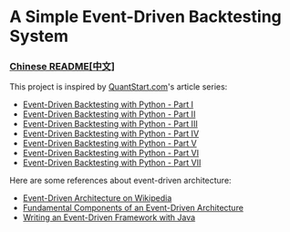 A Simple Event-Driven Backtesting System
===

### [Chinese README[中文]](https://github.com/yankuangshi/qs-backtester/blob/master/README_zh.md)

This project is inspired by [QuantStart.com][0]'s <Event-Driven Backtesting with Python> article series: 

* [Event-Driven Backtesting with Python - Part I][1]
* [Event-Driven Backtesting with Python - Part II][2]
* [Event-Driven Backtesting with Python - Part III][3]
* [Event-Driven Backtesting with Python - Part IV][4]
* [Event-Driven Backtesting with Python - Part V][5]
* [Event-Driven Backtesting with Python - Part VI][6]
* [Event-Driven Backtesting with Python - Part VII][7]

Here are some references about event-driven architecture:

* [Event-Driven Architecture on Wikipedia][8]
* [Fundamental Components of an Event-Driven Architecture][9]
* [Writing an Event-Driven Framework with Java][10]

[0]: https://www.quantstart.com
[1]: https://www.quantstart.com/articles/Event-Driven-Backtesting-with-Python-Part-I
[2]: https://www.quantstart.com/articles/Event-Driven-Backtesting-with-Python-Part-II
[3]: https://www.quantstart.com/articles/Event-Driven-Backtesting-with-Python-Part-III
[4]: https://www.quantstart.com/articles/Event-Driven-Backtesting-with-Python-Part-IV
[5]: https://www.quantstart.com/articles/Event-Driven-Backtesting-with-Python-Part-V
[6]: https://www.quantstart.com/articles/Event-Driven-Backtesting-with-Python-Part-VI
[7]: https://www.quantstart.com/articles/Event-Driven-Backtesting-with-Python-Part-VII
[8]: https://en.wikipedia.org/wiki/Event-driven_architecture
[9]: http://www.giocc.com/fundamental-components-of-an-event-driven-architecture.html
[10]: http://www.giocc.com/writing-an-event-driven-framework-with-java.html
